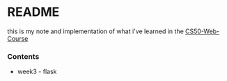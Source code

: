 # README

this is my note and implementation of what i've learned in the [CS50-Web-Course](https://www.edx.org/course/cs50s-web-programming-with-python-and-javascript)

### Contents
* week3 - flask
